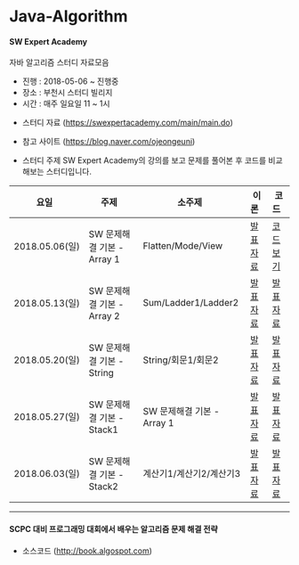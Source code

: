 # Java-Algorithm

#### SW Expert Academy
자바 알고리즘 스터디 자료모음
- 진행 : 2018-05-06 ~ 진행중
- 장소 : 부천시 스터디 빌리지
- 시간 : 매주 일요일 11 ~ 1시

* 스터디 자료 (https://swexpertacademy.com/main/main.do)
* 참고 사이트 (https://blog.naver.com/ojeongeuni)

* 스터디 주제
SW Expert Academy의 강의를 보고 문제를 풀어본 후 코드를 비교해보는 스터디입니다.


|요일   |주제   |소주제   |이론   |코드   |
|---|---|---|---|---|
|2018.05.06(일)|SW 문제해결 기본 - Array 1|Flatten/Mode/View|[발표자료](https://blog.naver.com/ojeongeuni/221268968962)|[코드보기](https://github.com/ohjeongeun/algorithm-Study/tree/master/day0505)|
|2018.05.13(일)|SW 문제해결 기본 - Array 2|Sum/Ladder1/Ladder2|[발표자료](https://blog.naver.com/choco_9966/221280487166)|[발표자료](https://github.com/choco9966/Algorithm/tree/master/SW%20%EB%AC%B8%EC%A0%9C%ED%95%B4%EA%B2%B0%20%EA%B8%B0%EB%B3%B8/Array%202)
|2018.05.20(일)|SW 문제해결 기본 - String|String/회문1/회문2|[발표자료](https://blog.naver.com/choco_9966/221280493525)|[발표자료](https://github.com/choco9966/Algorithm/tree/master/SW%20%EB%AC%B8%EC%A0%9C%ED%95%B4%EA%B2%B0%20%EA%B8%B0%EB%B3%B8/String)
|2018.05.27(일)|SW 문제해결 기본 - Stack1|SW 문제해결 기본 - Array 1|[발표자료](https://blog.naver.com/choco_9966/221236770723)|[발표자료](https://blog.naver.com/choco_9966/221236770723)
|2018.06.03(일)|SW 문제해결 기본 - Stack2|계산기1/계산기2/계산기3|[발표자료](https://blog.naver.com/choco_9966/221236770723)|[발표자료](https://blog.naver.com/choco_9966/221236770723)


---

#### SCPC 대비 프로그래밍 대회에서 배우는 알고리즘 문제 해결 전략
- 소스코드 (http://book.algospot.com)
